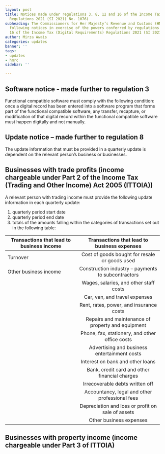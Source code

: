 ```yaml
---
layout: post
title: Notices made under regulations 3, 8, 12 and 16 of the Income Tax (Digital Requirements)
  Regulations 2021 (SI 2021) No. 1076)
subheading: The Commissioners for Her Majesty’s Revenue and Customs (HMRC) make the
  following notices in exercise of the powers conferred by regulations 3, 8, 12 and
  16 of the Income Tax (Digital Requirements) Regulations 2021 (SI 2021/1076).
author: Mirza Awais
categories: updates
banner: ''
tags:
- updates
- hmrc
sidebar: ''

---
```

## Software notice - made further to regulation 3

Functional compatible software must comply with the following condition: once a digital record has been entered into a software program that forms part of the functional compatible software, any transfer, recapture, or modification of that digital record within the functional compatible software must happen digitally and not manually.

## Update notice – made further to regulation 8

The update information that must be provided in a quarterly update is dependent on the relevant person’s business or businesses.

## Businesses with trade profits (income chargeable under Part 2 of the Income Tax (Trading and Other Income) Act 2005 (ITTOIA))

A relevant person with trading income must provide the following update information in each quarterly update:

1. quarterly period start date
2. quarterly period end date
3. totals of the amounts falling within the categories of transactions set out in the following table:

| Transactions that lead to business income | Transactions that lead to business expenses |
| --- | :---: |
| Turnover | Cost of goods bought for resale or goods used |
| Other business income | Construction industry – payments to subcontractors |
|  | Wages, salaries, and other staff costs |
|  | Car, van, and travel expenses |
|  | Rent, rates, power, and insurance costs |
|  | Repairs and maintenance of property and equipment |
|  | Phone, fax, stationery, and other office costs |
|  | Advertising and business entertainment costs |
|  | Interest on bank and other loans |
|  | Bank, credit card and other financial charges |
|  | Irrecoverable debts written off |
|  | Accountancy, legal and other professional fees |
|  | Depreciation and loss or profit on sale of assets |
|  | Other business expenses |

## Businesses with property income (income chargeable under Part 3 of ITTOIA)